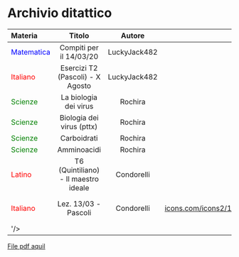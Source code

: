# Archivio ditattico

| Materia      | Titolo | Autore     | File
| :---        |    :----:   |          :----: |  ---:|
| <font color="blue">Matematica</font>      | Compiti per il 14/03/20       | LuckyJack482| [scan01.pdf](/files/0019_200313204755_001.pdf) |
| <font color="red">Italiano</font>  | Esercizi T2 (Pascoli) - X Agosto        | LuckyJack482      | [T2 X Agosto.docx](/files/T2 X Agosto.docx)|
| <font color="green">Scienze</font>  |    La biologia dei virus     | Rochira      | [la-biologia-dei-virus.pdf](/files/la-biologia-dei-virus.pdf)|
| <font color="green">Scienze</font>  | Biologia dei virus (pttx)        | Rochira      | [Biologia-dei-virus_lezion_ppoint.pptx](/files/Biologia-dei-virus_lezion_ppoint.pptx)|
| <font color="green">Scienze</font>  |     Carboidrati    | Rochira      | [carboidrati_.ppt](/files/carboidrati_.ppt)|
| <font color="green">Scienze</font>  |     Amminoacidi    | Rochira      | [amminoacidi.ppt](/files/amminoacidi.ppt)|
| <font color="red">Latino</font> |T6 (Quintiliano) - Il maestro ideale|Condorelli|[compiti 5 f.docx](/files/compiti 5 f.docx)|
| <font color="red">Italiano</font> |Lez. 13/03 - Pascoli|Condorelli|<a href='https://www.youtube.com/watch?v=YOj0jgvfPtA'><img alt='Youtube' width='40 px' src='https://cdn.icon-icons.com/icons2/1826/PNG/512/4202041logosocialsocialmediavideoyoutube-115647_115654.png
'/></a>|

[File pdf aquil](/files/aquil.pdf)
